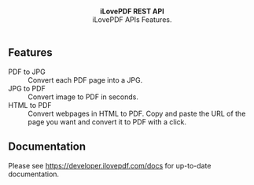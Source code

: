 <br />

<div align="center"><strong>iLovePDF REST API</strong></div>
<div align="center">iLovePDF APIs Features.</div>

<br />

## Features

<dl>
  <dt>PDF to JPG</dt>
  <dd>Convert each PDF page into a JPG.</dd>
  <dt>JPG to PDF</dt>
  <dd>Convert image to PDF in seconds.</dd>
  <dt>HTML to PDF</dt>
  <dd>Convert webpages in HTML to PDF. Copy and paste the URL of the page you want and convert it to PDF with a click.</dd>
</dl>

## Documentation
Please see https://developer.ilovepdf.com/docs for up-to-date documentation.
